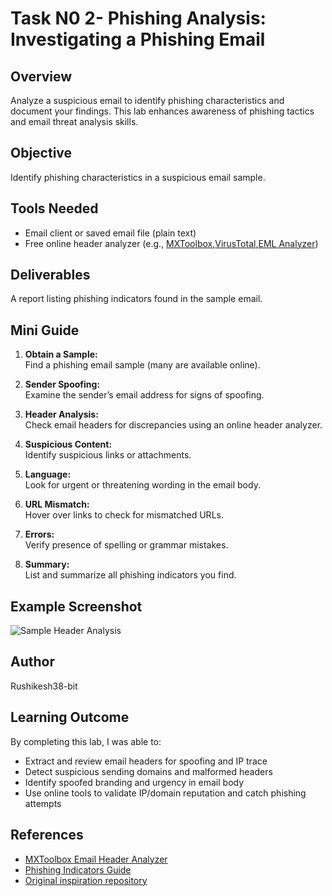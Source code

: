 # Task N0 2- Phishing Analysis: Investigating a Phishing Email

## Overview
Analyze a suspicious email to identify phishing characteristics and document your findings. This lab enhances awareness of phishing tactics and email threat analysis skills.

## Objective
Identify phishing characteristics in a suspicious email sample.

## Tools Needed
- Email client or saved email file (plain text)
- Free online header analyzer (e.g., [MXToolbox](https://mxtoolbox.com/EmailHeaders.aspx),[VirusTotal](https://www.virustotal.com/gui/home/upload),[EML Analyzer](https://eml-analyzer.herokuapp.com/#/))

## Deliverables
A report listing phishing indicators found in the sample email.

## Mini Guide

1. **Obtain a Sample:**  
   Find a phishing email sample (many are available online).

2. **Sender Spoofing:**  
   Examine the sender’s email address for signs of spoofing.

3. **Header Analysis:**  
   Check email headers for discrepancies using an online header analyzer.

4. **Suspicious Content:**  
   Identify suspicious links or attachments.

5. **Language:**  
   Look for urgent or threatening wording in the email body.

6. **URL Mismatch:**  
   Hover over links to check for mismatched URLs.

7. **Errors:**  
   Verify presence of spelling or grammar mistakes.

8. **Summary:**  
   List and summarize all phishing indicators you find.


## Example Screenshot

![Sample Header Analysis](screenshots/sample-header.png)

## Author
Rushikesh38-bit

## Learning Outcome

By completing this lab, I was able to:
- Extract and review email headers for spoofing and IP trace
- Detect suspicious sending domains and malformed headers
- Identify spoofed branding and urgency in email body
- Use online tools to validate IP/domain reputation and catch phishing attempts


## References
- [MXToolbox Email Header Analyzer](https://mxtoolbox.com/EmailHeaders.aspx)
- [Phishing Indicators Guide](https://www.phishing.org/what-is-phishing)
- [Original inspiration repository](https://github.com/BecomingCyber/phishing-lab-day22)
